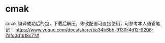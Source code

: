 # cmak
cmak 编译成功后的包，下载后解压，修改配置可直接使用，可参考本人语雀笔记： https://www.yuque.com/docs/share/ba34b6bb-9130-4d12-9296-7dfc0d1b18c7?# 

